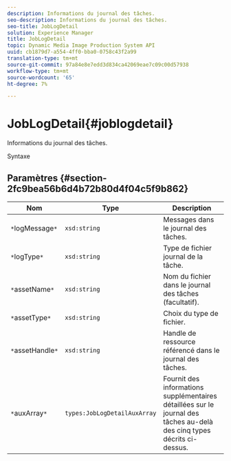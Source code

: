 ```yaml
---
description: Informations du journal des tâches.
seo-description: Informations du journal des tâches.
seo-title: JobLogDetail
solution: Experience Manager
title: JobLogDetail
topic: Dynamic Media Image Production System API
uuid: cb1879d7-a554-4ff0-bba0-0758c43f2a99
translation-type: tm+mt
source-git-commit: 97a84e8e7edd3d834ca42069eae7c09c00d57938
workflow-type: tm+mt
source-wordcount: '65'
ht-degree: 7%

---
```



# JobLogDetail{#joblogdetail}

Informations du journal des tâches.

Syntaxe

## Paramètres {#section-2fc9bea56b6d4b72b80d4f04c5f9b862}

| Nom | Type | Description |
|---|---|---|
| `*`logMessage`*` | `xsd:string` | Messages dans le journal des tâches. |
| `*`logType`*` | `xsd:string` | Type de fichier journal de la tâche. |
| `*`assetName`*` | `xsd:string` | Nom du fichier dans le journal des tâches (facultatif). |
| `*`assetType`*` | `xsd:string` | Choix du type de fichier. |
| `*`assetHandle`*` | `xsd:string` | Handle de ressource référencé dans le journal des tâches. |
| `*`auxArray`*` | `types:JobLogDetailAuxArray` | Fournit des informations supplémentaires détaillées sur le journal des tâches au-delà des cinq types décrits ci-dessus. |

